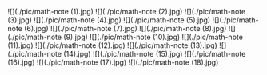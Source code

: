 ![](./pic/math-note (1).jpg)
![](./pic/math-note (2).jpg)
![](./pic/math-note (3).jpg)
![](./pic/math-note (4).jpg)
![](./pic/math-note (5).jpg)
![](./pic/math-note (6).jpg)
![](./pic/math-note (7).jpg)
![](./pic/math-note (8).jpg)
![](./pic/math-note (9).jpg)
![](./pic/math-note (10).jpg)
![](./pic/math-note (11).jpg)
![](./pic/math-note (12).jpg)
![](./pic/math-note (13).jpg)
![](./pic/math-note (14).jpg)
![](./pic/math-note (15).jpg)
![](./pic/math-note (16).jpg)
![](./pic/math-note (17).jpg)
![](./pic/math-note (18).jpg)
